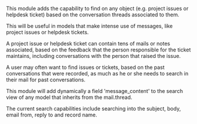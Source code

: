 This module adds the capability to find on any object (e.g. project
issues or helpdesk ticket) based on the conversation threads associated
to them.

This will be useful in models that make intense use of messages, like
project issues or helpdesk tickets.

A project issue or helpdesk ticket can contain tens of mails or notes
associated, based on the feedback that the person responsible for the
ticket maintains, including conversations with the person that raised
the issue.

A user may often want to find issues or tickets, based on the past
conversations that were recorded, as much as he or she needs to search
in their mail for past conversations.

This module will add dynamically a field 'message_content' to the search
view of any model that inherits from the mail.thread.

The current search capabilities include searching into the subject,
body, email from, reply to and record name.
